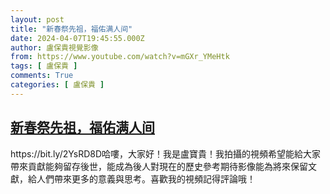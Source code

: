 ```yaml
---
layout: post
title: "新春祭先祖，福佑满人间"
date: 2024-04-07T19:45:55.000Z
author: 盧保貴視覺影像
from: https://www.youtube.com/watch?v=mGXr_YMeHtk
tags: [ 盧保貴 ]
comments: True
categories: [ 盧保貴 ]
---
```

<!--1712519155000-->
[新春祭先祖，福佑满人间](https://www.youtube.com/watch?v=mGXr_YMeHtk)
------

<div>
https://bit.ly/2YsRD8D哈嘍，大家好！我是盧寶貴！我拍攝的視頻希望能給大家帶來貢獻能夠留存後世，能成為後人對現在的歷史參考期待影像能為將來保留文獻，給人們帶來更多的意義與思考。喜歡我的視頻記得評論哦！
</div>
